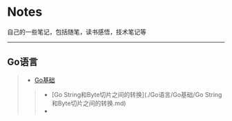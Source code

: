 # Notes
自己的一些笔记，包括随笔，读书感悟，技术笔记等
***
## Go语言
> - [Go基础](./Go语言/Go基础)
>> - [Go String和Byte切片之间的转换](./Go语言/Go基础/Go String和Byte切片之间的转换.md)
>> - 
